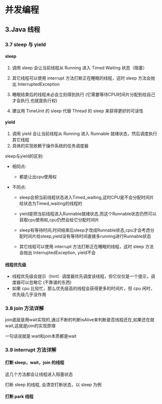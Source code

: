 # 并发编程

## 3.Java 线程

### 3.7 sleep 与 yield



#### **sleep**

1. 调用 sleep 会让当前线程从 Running 进入 Timed Waiting 状态（阻塞）

2. 其它线程可以使用 interrupt 方法打断正在睡眠的线程，这时 sleep 方法会抛出 InterruptedException

3. 睡眠结束后的线程未必会立刻得到执行 (它需要等待CPU时间片分配到给自己才会执行,也就是执行权)

4. 建议用 TimeUnit 的 sleep 代替 Thread 的 sleep 来获得更好的可读性



#### **yield**

1. 调用 yield 会让当前线程从 Running 进入 Runnable 就绪状态，然后调度执行其它线程
2. 具体的实现依赖于操作系统的任务调度器



sleep与yield的区别:

- 相同点:

  - 都是让出cpu使用权

- 不同点:

  - sleep会把当前线程状态进入Timed_waiting,这时CPU是不会分配时间片给状态为Timed_waiting的线程的

  - yield是把当前线程进入Runnable就绪状态,而这个Runnable状态仍然可以获取cpu使用权,cpu仍然会给它分配时间片

  - sleep有等待时间,时间结束后sleep才改成Runnable状态,cpu才会考虑分配时间片给sleep,yield没有等待时间直接多running进行Runnable状态

  - 其它线程可以使用 interrupt 方法打断正在睡眠的线程，这时 sleep 方法会抛出 InterruptedException, yield不会

    

#### **线程优先级**

- 线程优先级会提示（hint）调度器优先调度该线程，但它仅仅是一个提示，调度器可以忽略它  (不靠谱的东西)
- 如果 cpu 比较忙，那么优先级高的线程会获得更多的时间片，但 cpu 闲时，优先级几乎没作用



### 3.8 join 方法详解

join底层是用wait实现的,通过不断的判断isAlive来判断是否线程还在,如果还在就wait,这就是join的实现原理

一句话说就是:wait和join本质都是wait



### 3.9 interrupt 方法详解

#### 打断 sleep，wait，join 的线程

这几个方法都会让线程进入阻塞状态

打断 sleep 的线程, 会清空打断状态，以 sleep 为例



#### 打断 park 线程




